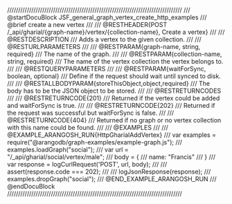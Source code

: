 ////////////////////////////////////////////////////////////////////////////////
/// @startDocuBlock JSF_general_graph_vertex_create_http_examples
/// @brief create a new vertex
/// 
/// @RESTHEADER{POST /_api/gharial/{graph-name}/vertex/{collection-name}, Create a vertex}
/// 
/// @RESTDESCRIPTION
/// Adds a vertex to the given collection.
/// 
/// @RESTURLPARAMETERS
/// 
/// @RESTPARAM{graph-name, string, required}
/// The name of the graph.
/// 
/// @RESTPARAM{collection-name, string, required} 
/// The name of the vertex collection the vertex belongs to.
/// 
/// @RESTQUERYPARAMETERS
/// 
/// @RESTPARAM{waitForSync, boolean, optional}
/// Define if the request should wait until synced to disk.
/// 
/// @RESTALLBODYPARAM{storeThisObject,object,required}
/// The body has to be the JSON object to be stored.
/// 
/// @RESTRETURNCODES
/// 
/// @RESTRETURNCODE{201}
/// Returned if the vertex could be added and waitForSync is true.
/// 
/// @RESTRETURNCODE{202}
/// Returned if the request was successful but waitForSync is false.
/// 
/// @RESTRETURNCODE{404}
/// Returned if no graph or no vertex collection with this name could be found.
/// 
/// @EXAMPLES
/// 
/// @EXAMPLE_ARANGOSH_RUN{HttpGharialAddVertex}
///   var examples = require("@arangodb/graph-examples/example-graph.js");
///   examples.loadGraph("social");
///   var url = "/_api/gharial/social/vertex/male";
///   body = {
///     name: "Francis"
///   }
///   var response = logCurlRequest('POST', url, body);
///
///   assert(response.code === 202);
///
///   logJsonResponse(response);
///   examples.dropGraph("social");
/// @END_EXAMPLE_ARANGOSH_RUN
/// @endDocuBlock
////////////////////////////////////////////////////////////////////////////////